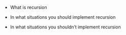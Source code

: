 
* What is recursion

* In what situations you should implement recursion

* In what situations you shouldn’t implement recursion
